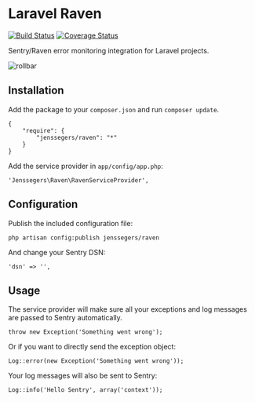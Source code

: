 Laravel Raven
==============

[![Build Status](https://travis-ci.org/jenssegers/Laravel-Raven.svg)](https://travis-ci.org/jenssegers/Laravel-Raven) [![Coverage Status](https://coveralls.io/repos/jenssegers/Laravel-Raven/badge.png)](https://coveralls.io/r/jenssegers/Laravel-Raven)

Sentry/Raven error monitoring integration for Laravel projects.

![rollbar](https://www.getsentry.com/_static/getsentry/images/hero.png)

Installation
------------

Add the package to your `composer.json` and run `composer update`.

    {
        "require": {
            "jenssegers/raven": "*"
        }
    }

Add the service provider in `app/config/app.php`:

    'Jenssegers\Raven\RavenServiceProvider',

Configuration
-------------

Publish the included configuration file:

    php artisan config:publish jenssegers/raven

And change your Sentry DSN:

    'dsn' => '',

Usage
-----

The service provider will make sure all your exceptions and log messages are passed to Sentry automatically.

    throw new Exception('Something went wrong');

Or if you want to directly send the exception object:

    Log::error(new Exception('Something went wrong'));

Your log messages will also be sent to Sentry:

    Log::info('Hello Sentry', array('context'));
